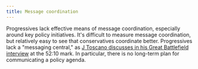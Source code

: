 ```yaml
---
title: Message coordination
---
```


Progressives lack effective means of message coordination, especially around key policy initiatives. It's difficult to measure message coordination, but relatively easy to see that conservatives coordinate better. Progressives lack a "messaging central," as [J Toscano discusses in his Great Battlefield interview](https://www.resistancedashboard.com/node/989) at the 52:10 mark. In particular, there is no long-term plan for communicating a policy agenda.